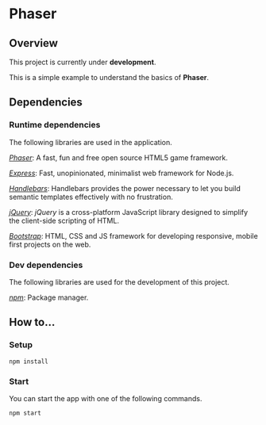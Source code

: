 # Phaser

## Overview

This project is currently under **development**.

This is a simple example to understand the basics of **Phaser**.

## Dependencies

### Runtime dependencies

The following libraries are used in the application.

*[Phaser](https://phaser.io/)*: A fast, fun and free open source HTML5 game framework.

*[Express](https://expressjs.com/)*: Fast, unopinionated, minimalist web framework for Node.js.

*[Handlebars](http://handlebarsjs.com/)*: Handlebars provides the power necessary to let you build semantic templates effectively with no frustration.

*[jQuery](https://jquery.com/)*: *jQuery* is a cross-platform JavaScript library designed to simplify the client-side scripting of HTML.

*[Bootstrap](http://getbootstrap.com/)*: HTML, CSS and JS framework for developing responsive, mobile first projects on the web.

### Dev dependencies

The following libraries are used for the development of this project.

*[npm](https://www.npmjs.com/)*: Package manager.

## How to...

### Setup

`npm install`

### Start

You can start the app with one of the following commands.

`npm start`
